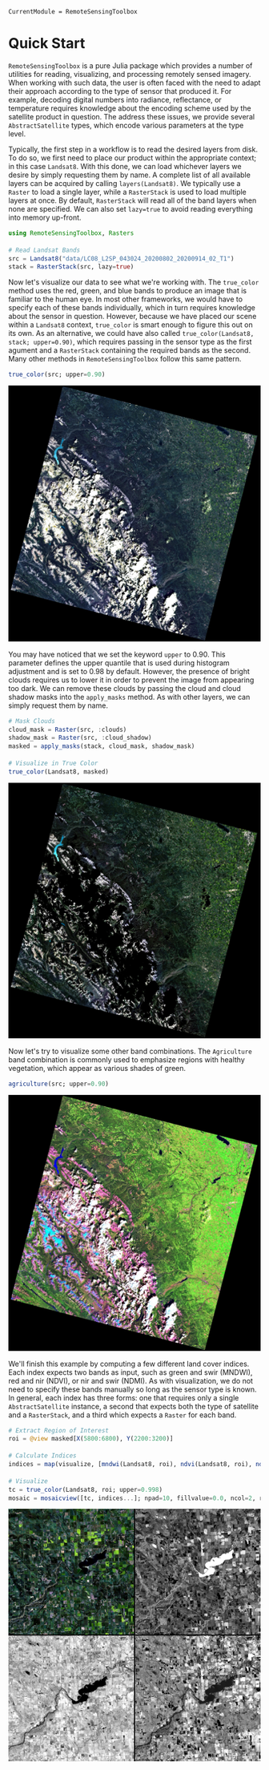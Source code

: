 ```@meta
CurrentModule = RemoteSensingToolbox
```

# Quick Start

`RemoteSensingToolbox` is a pure Julia package which provides a number of utilities for reading, visualizing, and
processing remotely sensed imagery. When working with such data, the user is often faced with the need to adapt their
approach according to the type of sensor that produced it. For example, decoding digital numbers into radiance, 
reflectance, or temperature requires knowledge about the encoding scheme used by the satellite product in question.
The address these issues, we provide several `AbstractSatellite` types, which encode various parameters at the type
level. 

Typically, the first step in a workflow is to read the desired layers from disk. To do so, we first need to place
our product within the appropriate context; in this case `Landsat8`. With this done, we can load whichever
layers we desire by simply requesting them by name. A complete list of all available layers can be acquired by
calling `layers(Landsat8)`. We typically use a `Raster` to load a single layer, while a `RasterStack` is used 
to load multiple layers at once. By default, `RasterStack` will read all of the band layers when none are
specified. We can also set `lazy=true` to avoid reading everything into memory up-front.

```julia
using RemoteSensingToolbox, Rasters

# Read Landsat Bands
src = Landsat8("data/LC08_L2SP_043024_20200802_20200914_02_T1")
stack = RasterStack(src, lazy=true)
```

Now let's visualize our data to see what we're working with. The `true_color` method uses the red, green, and
blue bands to produce an image that is familiar to the human eye. In most other frameworks, we would have to specify
each of these bands individually, which in turn requires knowledge about the sensor in question. However, because
we have placed our scene within a `Landsat8` context, `true_color` is smart enough to figure this out on its own.
As an alternative, we could have also called `true_color(Landsat8, stack; upper=0.90)`, which requires passing in
the sensor type as the first agument and a `RasterStack` containing the required bands as the second. Many 
other methods in `RemoteSensingToolbox` follow this same pattern.

```julia
true_color(src; upper=0.90)
```

![](figures/true_color.jpg)

You may have noticed that we set the keyword `upper` to 0.90. This parameter defines the upper quantile that 
is used during histogram adjustment and is set to 0.98 by default. However, the presence of bright clouds
requires us to lower it in order to prevent the image from appearing too dark. We can remove these clouds by
passing the cloud and cloud shadow masks into the `apply_masks` method. As with other layers, we can simply 
request them by name.

```julia
# Mask Clouds
cloud_mask = Raster(src, :clouds)
shadow_mask = Raster(src, :cloud_shadow)
masked = apply_masks(stack, cloud_mask, shadow_mask)

# Visualize in True Color
true_color(Landsat8, masked)
```

![](figures/masked.jpg)

Now let's try to visualize some other band combinations. The `Agriculture` band combination is commonly used to 
emphasize regions with healthy vegetation, which appear as various shades of green.

```julia
agriculture(src; upper=0.90)
```
![](figures/agriculture.jpg)

We'll finish this example by computing a few different land cover indices. Each index expects two bands as input, 
such as green and swir (MNDWI), red and nir (NDVI), or nir and swir (NDMI). As with visualization, we do
not need to specify these bands manually so long as the sensor type is known. In general, each index has 
three forms: one that requires only a single `AbstractSatellite` instance, a second that expects both the type 
of satellite and a `RasterStack`, and a third which expects a `Raster` for each band.

```julia
# Extract Region of Interest
roi = @view masked[X(5800:6800), Y(2200:3200)]

# Calculate Indices
indices = map(visualize, [mndwi(Landsat8, roi), ndvi(Landsat8, roi), ndmi(Landsat8, roi)])

# Visualize
tc = true_color(Landsat8, roi; upper=0.998)
mosaic = mosaicview([tc, indices...]; npad=10, fillvalue=0.0, ncol=2, rowmajor=true)
```

![](figures/indices.jpg)